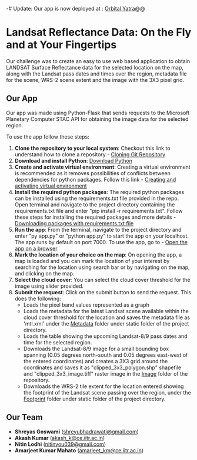 -# Update: Our app is now deployed at : [Orbital Yatra](https://shark-app-rk86g.ondigitalocean.app/)@@

# **Landsat Reflectance Data: On the Fly and at Your Fingertips**

Our challenge was to create an easy to use web based application to obtain LANDSAT Surface Reflectance data for the selected location on the map, along with the Landsat pass dates and times over the region, metadata file for the scene, WRS-2 scene extent and the image with the 3X3 pixel grid.

## **Our App**
Our app was made using Python-Flask that sends requests to the Microsoft Planetary Computer STAC API for obtaining the image data for the selected region. 

To use the app follow these steps: 
1. **Clone the repository to your local system**: Checkout this link to understand how to clone a repository - [Cloning Git Repository](https://docs.github.com/en/repositories/creating-and-managing-repositories/cloning-a-repository)
2. **Download and install Python**: [Download Python](https://www.python.org/downloads/)
3. **Create and activate virtual environment**: Creating a virtual environment is recommended as it removes possibilities of conflicts between dependencies for python packages. Follow this link - [Creating and activating virtual environment](https://python.land/virtual-environments/virtualenv)
4. **Install the required python packages**: The required python packages can be installed using the requirements.txt file provided in the repo. Open terminal and navigate to the project directory containing the requirements.txt file and enter "pip install -r requirements.txt". Follow these steps for installing the required packages and more details - [Downloading packages with requirements.txt file](https://www.geeksforgeeks.org/how-to-install-python-packages-with-requirements-txt/)
5. **Run the app**: From the terminal, navigate to the project directory and enter "py app.py" or "python app.py" to start the app on your localhost. The app runs by default on port 7000. To use the app, go to - [Open the app on a browser](http://127.0.0.1:7000/request/)
6. **Mark the location of your choice on the map**: On opening the app, a map is loaded and you can mark the location of your interest by searching for the location using search bar or by navigating on the map, and clicking on the map.
7. **Select the cloud cover**: You can select the cloud cover threshold for the image using slider provided.
8. **Submit the request**: Click on the submit button to send the request. This does the following:
   -  Loads the pixel band values represented as a graph
   -  Loads the metadata for the latest Landsat scene available within the cloud cover threshold for the location and saves the metadata file as 'mtl.xml' under the [Metadata](static/Metadata/) folder under static folder of the project directory.
   -  Loads the table showing the upcoming Landsat-8/9 pass dates and time for the selected region.
   -  Downloads the Landsat-8/9 image for a small bounding box spanning (0.05 degrees north-south and 0.05 degrees east-west of the entered coordinates) and creates a 3X3 grid around the coordinates and saves it as "clipped_3x3_polygon.shp" shapefile and "clipped_3x3_image.tiff" raster image in the [Image](static/Image) folder of the repository.
   -  Downloads the WRS-2 tile extent for the location entered showing the footprint of the Landsat scene passing over the region, under the [Footprint](static/Footprint) folder under static folder of the project directory.

## **Our Team**
- **Shreyas Goswami** (shreyubhadrawati@gmail.com)
- **Akash Kumar** (akash_k@ce.iitr.ac.in)
- **Nitin Lodhi** (nitinyou039@gmail.com)
- **Amarjeet Kumar Mahato** (amarjeet_km@ce.iitr.ac.in)
   
